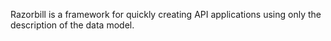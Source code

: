Razorbill is a framework for quickly creating API applications using only the description of the data model.